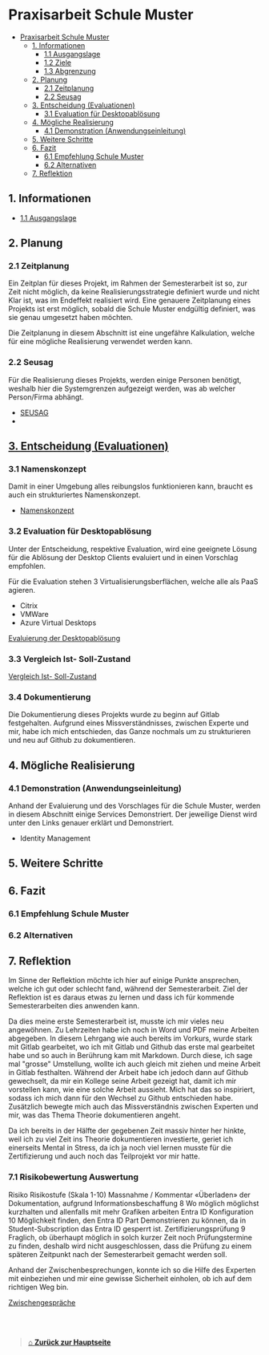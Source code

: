 # Praxisarbeit Schule Muster

- [Praxisarbeit Schule Muster](#praxisarbeit-schule-muster)
  - [1. Informationen](#1-informationen)
    - [1.1 Ausgangslage](#11-ausgangslage)
    - [1.2 Ziele](#12-ziele)
    - [1.3 Abgrenzung](#13-abgrenzung)
  - [2. Planung](#2-planung)
    - [2.1 Zeitplanung](#21-zeitplanung)
    - [2.2 Seusag](#22-seusag)
  - [3. Entscheidung (Evaluationen)](#3-entscheidung-evaluationen)
    - [3.1 Evaluation für Desktopablösung](#31-evaluation-für-desktopablösung)
  - [4. Mögliche Realisierung](#4-mögliche-realisierung)
    - [4.1 Demonstration (Anwendungseinleitung)](#41-demonstration-anwendungseinleitung)
  - [5. Weitere Schritte](#5-weitere-schritte)
  - [6. Fazit](#6-fazit)
    - [6.1 Empfehlung Schule Muster](#61-empfehlung-schule-muster)
    - [6.2 Alternativen](#62-alternativen)
  - [7. Reflektion](#7-reflektion)


## 1. Informationen

- [1.1 Ausgangslage](Ausgangslage.md)
## 2. Planung

### 2.1 Zeitplanung

Ein Zeitplan für dieses Projekt, im Rahmen der Semesterarbeit ist so, zur Zeit nicht möglich, da keine Realisierungsstrategie definiert wurde und nicht Klar ist, was im Endeffekt realisiert wird. 
Eine genauere Zeitplanung eines Projekts ist erst möglich, sobald die Schule Muster endgültig definiert, was sie genau umgesetzt haben möchten.

Die Zeitplanung in diesem Abschnitt ist eine ungefähre Kalkulation, welche für eine mögliche Realisierung verwendet werden kann. 


### 2.2 Seusag

Für die Realisierung dieses Projekts, werden einige Personen benötigt, weshalb hier die Systemgrenzen aufgezeigt werden, was ab welcher Person/Firma abhängt. 

- [SEUSAG](./02_Planung/SEUSAG.md) 
- 


## [3. Entscheidung (Evaluationen)](./03_Entscheidung/README.md)  

### 3.1 Namenskonzept

Damit in einer Umgebung alles reibungslos funktionieren kann, braucht es auch ein strukturiertes Namenskonzept.

- [Namenskonzept](./03_Entscheidung/Nameconcept.md) 

### 3.2 Evaluation für Desktopablösung

Unter der Entscheidung, respektive Evaluation, wird eine geeignete Lösung für die Ablösung der Desktop Clients evaluiert und in einen Vorschlag empfohlen.

Für die Evaluation stehen 3 Virtualisierungsberflächen, welche alle als PaaS agieren. 
- Citrix
- VMWare
- Azure Virtual Desktops

[Evaluierung der Desktopablösung](./03_Entscheidung/Desktopreplacement.md)  


### 3.3 Vergleich Ist- Soll-Zustand

[Vergleich Ist- Soll-Zustand](./03_Entscheidung/compare_ist_soll-zustand.md)

### 3.4 Dokumentierung

Die Dokumentierung dieses Projekts wurde zu beginn auf Gitlab festgehalten. 
Aufgrund eines Missverständnisses, zwischen Experte und mir, habe ich mich entschieden, das Ganze nochmals um zu strukturieren und neu auf Github zu dokumentieren. 



## 4. Mögliche Realisierung


### 4.1 Demonstration (Anwendungseinleitung)

Anhand der Evaluierung und des Vorschlages für die Schule Muster, werden in diesem Abschnitt einige Services Demonstriert. 
Der jeweilige Dienst wird unter den Links genauer erklärt und Demonstriert. 

- Identity Management


## 5. Weitere Schritte 



## 6. Fazit

### 6.1 Empfehlung Schule Muster

### 6.2 Alternativen


## 7. Reflektion

Im Sinne der Reflektion möchte ich hier auf einige Punkte ansprechen, welche ich gut oder schlecht fand, während der Semesterarbeit. 
Ziel der Reflektion ist es daraus etwas zu lernen und dass ich für kommende Semesterarbeiten dies anwenden kann. 

Da dies meine erste Semesterarbeit ist, musste ich mir vieles neu angewöhnen. 
Zu Lehrzeiten habe ich noch in Word und PDF meine Arbeiten abgegeben. 
In diesem Lehrgang wie auch bereits im Vorkurs, wurde stark mit Gitlab gearbeitet, wo ich mit Gitlab und Github das erste mal gearbeitet habe und so auch in Berührung kam mit Markdown. 
Durch diese, ich sage mal "grosse" Umstellung, wollte ich auch gleich mit ziehen und meine Arbeit in Gitlab festhalten. Während der Arbeit habe ich jedoch dann auf Github gewechselt, da mir ein Kollege seine Arbeit gezeigt hat, damit ich mir vorstellen kann, wie eine solche Arbeit aussieht. 
Mich hat das so inspiriert, sodass ich mich dann für den Wechsel zu Github entschieden habe. 
Zusätzlich bewegte mich auch das Missverständnis zwischen Experten und mir, was das Thema Theorie dokumentieren angeht. 

Da ich bereits in der Hälfte der gegebenen Zeit massiv hinter her hinkte, weil ich zu viel Zeit ins Theorie dokumentieren investierte, geriet ich einerseits Mental in Stress, da ich ja noch viel lernen musste für die Zertifizierung und auch noch das Teilprojekt vor mir hatte. 

### 7.1 Risikobewertung Auswertung

Risiko Risikostufe (Skala 1-10) Massnahme / Kommentar «Überladen» der Dokumentation, aufgrund Informationsbeschaffung 8 Wo möglich möglichst kurzhalten und allenfalls mit mehr Grafiken arbeiten Entra ID Konfiguration 10 Möglichkeit finden, den Entra ID Part Demonstrieren zu können, da in Student-Subscription das Entra ID gesperrt ist. Zertifizierungsprüfung 9 Fraglich, ob überhaupt möglich in solch kurzer Zeit noch Prüfungstermine zu finden, deshalb wird nicht ausgeschlossen, dass die Prüfung zu einem späteren Zeitpunkt nach der Semesterarbeit gemacht werden soll.


Anhand der Zwischenbesprechungen, konnte ich so die Hilfe des Experten mit einbeziehen und mir eine gewisse Sicherheit einholen, ob ich auf dem richtigen Weg bin. 

[Zwischengespräche]()
















<br>
<br>

> [⌂ **Zurück zur Hauptseite**](https://github.com/Radball-Migi/HF-ITCNE24-SemArbeit1-AZ104-Azure-Administrator-Associate)
